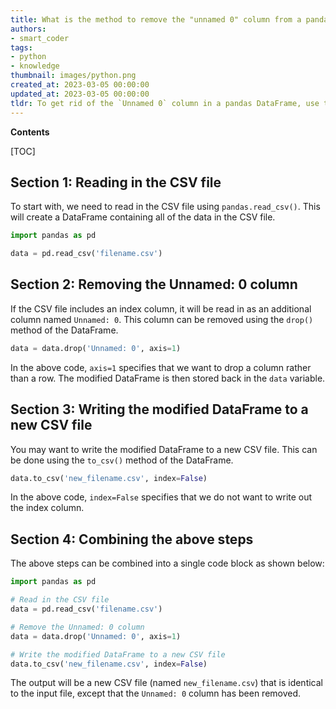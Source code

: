 ```yaml
---
title: What is the method to remove the "unnamed 0" column from a pandas dataframe that has been read from a csv file?
authors:
- smart_coder
tags:
- python
- knowledge
thumbnail: images/python.png
created_at: 2023-03-05 00:00:00
updated_at: 2023-03-05 00:00:00
tldr: To get rid of the `Unnamed 0` column in a pandas DataFrame, use the parameter `index\_col` while reading the CSV file setting it to 0, and then reassign the modified dataframe to the original variable.
---
```


**Contents**

[TOC]

## Section 1: Reading in the CSV file

To start with, we need to read in the CSV file using `pandas.read_csv()`. This will create a DataFrame containing all of the data in the CSV file.

``` python
import pandas as pd

data = pd.read_csv('filename.csv')
```

## Section 2: Removing the Unnamed: 0 column

If the CSV file includes an index column, it will be read in as an additional column named `Unnamed: 0`. This column can be removed using the `drop()` method of the DataFrame.

``` python
data = data.drop('Unnamed: 0', axis=1)
```

In the above code, `axis=1` specifies that we want to drop a column rather than a row. The modified DataFrame is then stored back in the `data` variable.

## Section 3: Writing the modified DataFrame to a new CSV file

You may want to write the modified DataFrame to a new CSV file. This can be done using the `to_csv()` method of the DataFrame.

``` python
data.to_csv('new_filename.csv', index=False)
```

In the above code, `index=False` specifies that we do not want to write out the index column. 

## Section 4: Combining the above steps

The above steps can be combined into a single code block as shown below:

``` python
import pandas as pd

# Read in the CSV file
data = pd.read_csv('filename.csv')

# Remove the Unnamed: 0 column
data = data.drop('Unnamed: 0', axis=1)

# Write the modified DataFrame to a new CSV file
data.to_csv('new_filename.csv', index=False)
```

The output will be a new CSV file (named `new_filename.csv`) that is identical to the input file, except that the `Unnamed: 0` column has been removed.
